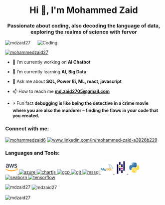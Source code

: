 <h1 align="center">Hi 👋, I'm Mohammed Zaid</h1>
<h3 align="center">Passionate about coding, also decoding the language of data, exploring the realms of science with fervor</h3>
<img align="right" alt="Coding" width="400" src="https://kotapoint.in/wp-content/uploads/2023/09/ds-3.gif">
<p align="left"> <img src="https://komarev.com/ghpvc/?username=mdzaid27&label=Profile%20views&color=0e75b6&style=flat" alt="mdzaid27" /> </p>

<p align="left"> <a href="https://twitter.com/mohammed_zaid27" target="blank"><img src="https://img.shields.io/twitter/follow/mohammedzaid27?logo=twitter&style=for-the-badge" alt="mohammedzaid27" /></a> </p>

- 🔭 I’m currently working on **AI Chatbot**

- 🌱 I’m currently learning **AI, Big Data**

- 💬 Ask me about **SQL, Power Bi, ML, react, javascript**

- 📫 How to reach me **md.zaid2705@gmail.com**

- ⚡ Fun fact **debugging is like being the detective in a crime movie where you are also the murderer – finding the flaws in your code that you created.**

<h3 align="left">Connect with me:</h3>
<p align="left">
<a href="https://twitter.com/mohammed_zaid27" target="blank"><img align="center" src="https://raw.githubusercontent.com/rahuldkjain/github-profile-readme-generator/master/src/images/icons/Social/twitter.svg" alt="mohammedzaid6" height="30" width="40" /></a>
<a href="https://linkedin.com/in/www.linkedin.com/in/mohammed-zaid-a3926b229" target="blank"><img align="center" src="https://raw.githubusercontent.com/rahuldkjain/github-profile-readme-generator/master/src/images/icons/Social/linked-in-alt.svg" alt="www.linkedin.com/in/mohammed-zaid-a3926b229" height="30" width="40" /></a>
</p>

<h3 align="left">Languages and Tools:</h3>
<p align="left"> <a href="https://aws.amazon.com" target="_blank" rel="noreferrer"> <img src="https://raw.githubusercontent.com/devicons/devicon/master/icons/amazonwebservices/amazonwebservices-original-wordmark.svg" alt="aws" width="40" height="40"/> </a> <a href="https://azure.microsoft.com/en-in/" target="_blank" rel="noreferrer"> <img src="https://www.vectorlogo.zone/logos/microsoft_azure/microsoft_azure-icon.svg" alt="azure" width="40" height="40"/> </a> <a href="https://www.chartjs.org" target="_blank" rel="noreferrer"> <img src="https://www.chartjs.org/media/logo-title.svg" alt="chartjs" width="40" height="40"/> </a> <a href="https://cloud.google.com" target="_blank" rel="noreferrer"> <img src="https://www.vectorlogo.zone/logos/google_cloud/google_cloud-icon.svg" alt="gcp" width="40" height="40"/> </a> <a href="https://git-scm.com/" target="_blank" rel="noreferrer"> <img src="https://www.vectorlogo.zone/logos/git-scm/git-scm-icon.svg" alt="git" width="40" height="40"/> </a> <a href="https://www.microsoft.com/en-us/sql-server" target="_blank" rel="noreferrer"> <img src="https://www.svgrepo.com/show/303229/microsoft-sql-server-logo.svg" alt="mssql" width="40" height="40"/> </a> <a href="https://www.mysql.com/" target="_blank" rel="noreferrer"> <img src="https://raw.githubusercontent.com/devicons/devicon/master/icons/mysql/mysql-original-wordmark.svg" alt="mysql" width="40" height="40"/> </a> <a href="https://pandas.pydata.org/" target="_blank" rel="noreferrer"> <img src="https://raw.githubusercontent.com/devicons/devicon/2ae2a900d2f041da66e950e4d48052658d850630/icons/pandas/pandas-original.svg" alt="pandas" width="40" height="40"/> </a> <a href="https://www.python.org" target="_blank" rel="noreferrer"> <img src="https://raw.githubusercontent.com/devicons/devicon/master/icons/python/python-original.svg" alt="python" width="40" height="40"/> </a> <a href="https://seaborn.pydata.org/" target="_blank" rel="noreferrer"> <img src="https://seaborn.pydata.org/_images/logo-mark-lightbg.svg" alt="seaborn" width="40" height="40"/> </a> <a href="https://www.tensorflow.org" target="_blank" rel="noreferrer"> <img src="https://www.vectorlogo.zone/logos/tensorflow/tensorflow-icon.svg" alt="tensorflow" width="40" height="40"/> </a> </p>

<p><img align="left" src="https://github-readme-stats.vercel.app/api/top-langs?username=mdzaid27&show_icons=true&locale=en&layout=compact" alt="mdzaid27" /></p>

<p>&nbsp;<img align="center" src="https://github-readme-stats.vercel.app/api?username=mdzaid27&show_icons=true&locale=en" alt="mdzaid27" /></p>

<p><img align="center" src="https://github-readme-streak-stats.herokuapp.com/?user=mdzaid27&" alt="mdzaid27" /></p>

